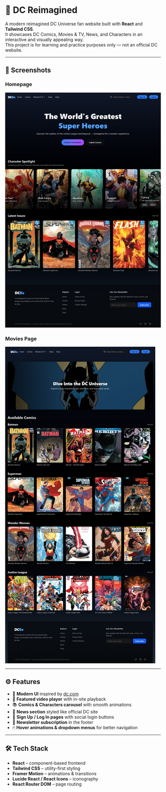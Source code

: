 # 🌌 DC Reimagined

A modern reimagined DC Universe fan website built with **React** and **Tailwind CSS**.  
It showcases DC Comics, Movies & TV, News, and Characters in an interactive and visually appealing way.  
This project is for learning and practice purposes only — not an official DC website.

---

## 📸 Screenshots

### Homepage
![Homepage Screenshot](src/assets/home.jpg)

### Movies Page
![Movies Page Screenshot](src/assets/comic.jpg)

---

## ⚙️ Features

- 🎨 **Modern UI** inspired by [dc.com](https://www.dc.com)  
- 🎥 **Featured video player** with in-site playback  
- 📚 **Comics & Characters carousel** with smooth animations  
- 📰 **News section** styled like official DC site  
- 🔐 **Sign Up / Log In pages** with social login buttons  
- 📩 **Newsletter subscription** in the footer  
- 🖱 **Hover animations & dropdown menus** for better navigation  

---

## 🛠 Tech Stack

- **React** – component-based frontend  
- **Tailwind CSS** – utility-first styling  
- **Framer Motion** – animations & transitions  
- **Lucide React / React Icons** – iconography  
- **React Router DOM** – page routing  

